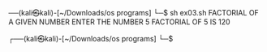 ──(kali㉿kali)-[~/Downloads/os programs]
└─$ sh ex03.sh
FACTORIAL OF A GIVEN NUMBER
ENTER THE NUMBER
5
FACTORIAL OF 5 IS 120
                                                                             
┌──(kali㉿kali)-[~/Downloads/os programs]
└─$ 
